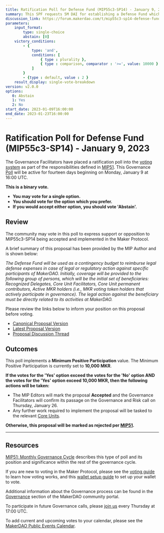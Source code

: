 ```yaml
---
title: Ratification Poll for Defense Fund (MIP55c3-SP14) - January 9, 2023
summary: This SPF requests 5M DAI for establishing a Defense Fund which will have the purpose of reimbursing legal defense expenses incurred by active participants of MakerDAO in case they are the target of legal or regulatory action.
discussion_link: https://forum.makerdao.com/t/mip55c3-sp14-defense-fund/19076
parameters:
    input_format:
        type: single-choice
        abstain: [0]
    victory_conditions:
        - {
            type: 'and',
            conditions: [
                { type : plurality },
                { type : comparison, comparator : '>=', value: 10000 }
            ]
        }
        - {type : default, value : 2 }
    result_display: single-vote-breakdown
version: v2.0.0
options:
   0: Abstain
   1: Yes
   2: No
start_date: 2023-01-09T16:00:00
end_date: 2023-01-23T16:00:00
---
```

# Ratification Poll for Defense Fund (MIP55c3-SP14) - January 9, 2023

The Governance Facilitators have placed a ratification poll into the [voting system](https://vote.makerdao.com/polling) as part of the responsibilities defined in [MIP51](https://mips.makerdao.com/mips/details/MIP51). This Governance [Poll](https://community-development.makerdao.com/en/learn/governance/on-chain-gov) will be active for fourteen days beginning on Monday, January 9 at 16:00 UTC.

**This is a binary vote.**
- **You may vote for a single option.**
- **You should vote for the option which you prefer.**
- **If you would accept either option, you should vote 'Abstain'.**

## Review

The community may vote in this poll to express support or opposition to MIP55c3-SP14 being accepted and implemented in the Maker Protocol.

A brief summary of this proposal has been provided by the MIP Author and is shown below:

*The Defense Fund will be used as a contingency budget to reimburse legal defense expenses in case of legal or regulatory action against specific participants of MakerDAO. Initially, coverage will be provided to the following group of persons, which will be the initial set of beneficiaries: Recognized Delegates, Core Unit Facilitators, Core Unit permanent contributors, Active MKR holders (i.e., MKR voting token holders that actively participate in governance). The legal action against the beneficiary must be directly related to its activities at MakerDAO.*

Please review the links below to inform your position on this proposal before voting.
* [Canonical Proposal Version](https://github.com/makerdao/mips/blob/3f9575de2967dad854004e681cf384f6ee42d80e/MIP55/MIP55c3-Subproposals/MIP55c3-SP14.md)
* [Latest Proposal Version](https://mips.makerdao.com/mips/details/MIP55c3SP14)
* [Proposal Discussion Thread](https://forum.makerdao.com/t/mip55c3-sp14-defense-fund/19076)

## Outcomes

This poll implements a **Minimum Positive Participation** value. The Minimum Positive Participation is currently set to **10,000 MKR**.

**If the votes for the 'Yes' option exceed the votes for the 'No' option AND the votes for the 'Yes' option exceed 10,000 MKR, then the following actions will be taken:**
* The MIP Editors will mark the proposal **Accepted** and the Governance Facilitators will confirm its passage on the Governance and Risk call on Thursday, January 26.
* Any further work required to implement the proposal will be tasked to the relevant [Core Units](https://mips.makerdao.com/mips/details/MIP38#mip38c2-core-unit-state).

**Otherwise, this proposal will be marked as rejected per [MIP51](https://mips.makerdao.com/mips/details/MIP51#mip51c2-ratification-poll).**

---

## Resources

[MIP51: Monthly Governance Cycle](https://mips.makerdao.com/mips/details/MIP51) describes this type of poll and its position and significance within the rest of the governance cycle.

If you are new to voting in the Maker Protocol, please see the [voting guide](https://community-development.makerdao.com/en/learn/governance/how-voting-works/) to learn how voting works, and this [wallet setup guide](https://community-development.makerdao.com/en/learn/governance/voting-setup/) to set up your wallet to vote.

Additional information about the Governance process can be found in the [Governance](https://community-development.makerdao.com/en/learn/governance) section of the MakerDAO community portal.

To participate in future Governance calls, please [join us](https://github.com/makerdao/community/tree/master/governance/governance-and-risk-meetings) every Thursday at 17:00 UTC.

To add current and upcoming votes to your calendar, please see the [MakerDAO Public Events Calendar](https://calendar.google.com/calendar/embed?src=makerdao.com_3efhm2ghipksegl009ktniomdk%40group.calendar.google.com&ctz=UTC&mode=week&showCalendars=0&showPrint=0).
